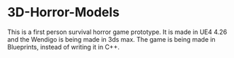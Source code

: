 # 3D-Horror-Models


This is a first person survival horror game prototype. It is made in UE4 4.26 and the Wendigo is being made in 3ds max.
The game is being made in Blueprints, instead of writing it in C++.
